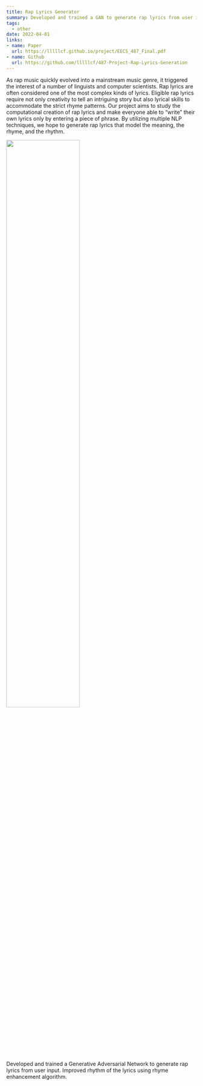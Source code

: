 ```yaml
---
title: Rap Lyrics Generator
summary: Developed and trained a GAN to generate rap lyrics from user inputs.
tags:
  - other
date: 2022-04-01
links:
- name: Paper
  url: https://lllllcf.github.io/project/EECS_487_Final.pdf
- name: Github
  url: https://github.com/lllllcf/487-Project-Rap-Lyrics-Generation
---
```


As rap music quickly evolved into a mainstream music genre, it triggered the interest of a number of linguists and computer scientists. Rap lyrics are often considered one of the most complex kinds of lyrics. Eligible rap lyrics require not only creativity to tell an intriguing story but also lyrical skills to accommodate the strict rhyme patterns. Our project aims to study the computational creation of rap lyrics and make everyone able to “write” their own lyrics only by entering a piece of phrase. By utilizing multiple NLP techniques, we hope to generate rap lyrics that model the meaning, the rhyme, and the rhythm.

<img src="https://lllllcf.github.io/src/487.png" style="width: 62%;" />

Developed and trained a Generative Adversarial Network to generate rap lyrics from user input. Improved rhythm of the lyrics using rhyme enhancement algorithm.